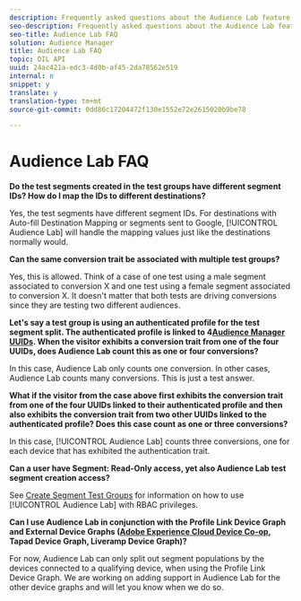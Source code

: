 ```yaml
---
description: Frequently asked questions about the Audience Lab feature.
seo-description: Frequently asked questions about the Audience Lab feature.
seo-title: Audience Lab FAQ
solution: Audience Manager
title: Audience Lab FAQ
topic: DIL API
uuid: 24ac421a-edc3-4d0b-af45-2da78562e519
internal: n
snippet: y
translate: y
translation-type: tm+mt
source-git-commit: 0dd86c17204472f130e1552e72e2615020b9be78

---
```



# Audience Lab FAQ

**Do the test segments created in the test groups have different segment IDs? How do I map the IDs to different destinations?**


Yes, the test segments have different segment IDs. For destinations with Auto-fill Destination Mapping or segments sent to Google, [!UICONTROL  Audience Lab] will handle the mapping values just like the destinations normally would.

**Can the same conversion trait be associated with multiple test groups?**

Yes, this is allowed. Think of a case of one test using a male segment associated to conversion X and one test using a female segment associated to conversion X. It doesn&#39;t matter that both tests are driving conversions since they are testing two different audiences.

**Let&#39;s say a test group is using an authenticated profile for the test segment split. The authenticated profile is linked to 4[Audience Manager UUIDs](https://marketing.adobe.com/resources/help/en_US/aam/ids-in-aam.html). When the visitor exhibits a conversion trait from one of the four UUIDs, does Audience Lab count this as one or four conversions?**

In this case, Audience Lab only counts one conversion. In other cases, Audience Lab counts many conversions. This is just a test answer.

**What if the visitor from the case above first exhibits the conversion trait from one of the four UUIDs linked to their authenticated profile and then also exhibits the conversion trait from two other UUIDs linked to the authenticated profile? Does this case count as one or three conversions?**

In this case, [!UICONTROL  Audience Lab] counts three conversions, one for each device that has exhibited the authentication trait.

**Can a user have Segment: Read-Only access, yet also Audience Lab test segment creation access?**

See [ Create Segment Test Groups](https://marketing.adobe.com/resources/help/en_US/aam/ids-in-aam.html) for information on how to use [!UICONTROL  Audience Lab] with RBAC privileges.

**Can I use Audience Lab in conjunction with the Profile Link Device Graph and External Device Graphs ([Adobe Experience Cloud Device Co-op](https://marketing.adobe.com/resources/help/en_US/mcdc/mcdc-overview.html), Tapad Device Graph, Liveramp Device Graph)?**

For now, Audience Lab can only split out segment populations by the devices connected to a qualifying device, when using the Profile Link Device Graph. We are working on adding support in Audience Lab for the other device graphs and will let you know when we do so.
